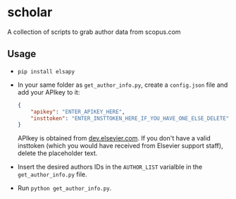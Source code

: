 # scholar

A collection of scripts to grab author data from scopus.com

## Usage

* `pip install elsapy` 
* In your same folder as `get_author_info.py`, create a `config.json` file and add your APIkey to it:
    ```json
    {
	    "apikey": "ENTER_APIKEY_HERE",
	    "insttoken": "ENTER_INSTTOKEN_HERE_IF_YOU_HAVE_ONE_ELSE_DELETE"
    }
    ```
    APIkey is obtained from [dev.elsevier.com](http://dev.elsevier.com). If you don't have a valid insttoken (which you would have received from Elsevier support staff), delete the placeholder text.

* Insert the desired authors IDs in the `AUTHOR_LIST` varialble in the `get_author_info.py` file.

* Run `python get_author_info.py`.

